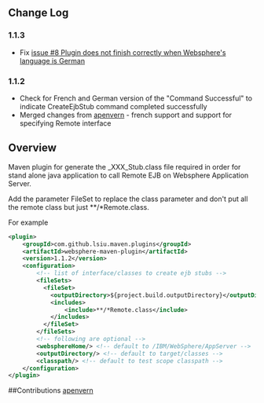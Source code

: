 ## Change Log

### 1.1.3
* Fix [issue #8 Plugin does not finish correctly when Websphere's language is German](https://github.com/lsiu/websphere-maven-plugin/issues/8)

### 1.1.2
* Check for French and German version of the "Command Successful" to indicate CreateEjbStub command completed successfully
* Merged changes from [apenvern](https://github.com/apenvern/websphere-maven-plugin) - french support and support for specifying Remote interface

## Overview

Maven plugin for generate the \_XXX\_Stub.class file required in order for stand alone java application to call Remote EJB on Websphere Application Server.

Add the parameter FileSet to replace the class parameter and don't put all the remote class but just **/*Remote.class.

For example

```xml
<plugin>
    <groupId>com.github.lsiu.maven.plugins</groupId>
    <artifactId>websphere-maven-plugin</artifactId>
    <version>1.1.2</version>
    <configuration>
        <!-- list of interface/classes to create ejb stubs -->
        <fileSets>
          <fileSet>
            <outputDirectory>${project.build.outputDirectory}</outputDirectory>
			<includes>
				<include>**/*Remote.class</include>
			</includes>
          </fileSet>
        </fileSets>
        <!-- following are optional -->
        <websphereHome/> <!-- default to /IBM/WebSphere/AppServer -->
        <outputDirectory/> <!-- default to target/classes -->
        <classpath/> <!-- default to test scope classpath -->
    </configuration>
</plugin>
```

##Contributions
[apenvern](https://github.com/apenvern/websphere-maven-plugin)